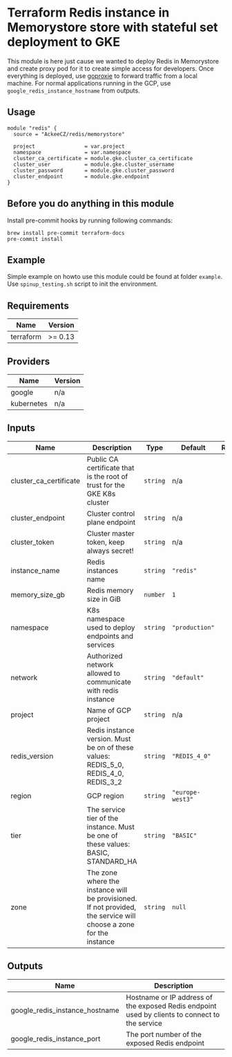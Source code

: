 # Terraform Redis instance in Memorystore store with stateful set deployment to GKE

This module is here just cause we wanted to deploy Redis in Memorystore and create proxy pod for it to create simple
access for developers. Once everything is deployed, use [goproxie](https://github.com/AckeeCZ/goproxie) to forward traffic from a local machine. For
normal applications running in the GCP, use `google_redis_instance_hostname` from outputs.

## Usage

```hcl
module "redis" {
  source = "AckeeCZ/redis/memorystore"

  project                = var.project
  namespace              = var.namespace
  cluster_ca_certificate = module.gke.cluster_ca_certificate
  cluster_user           = module.gke.cluster_username
  cluster_password       = module.gke.cluster_password
  cluster_endpoint       = module.gke.endpoint
}
```

## Before you do anything in this module

Install pre-commit hooks by running following commands:

```shell script
brew install pre-commit terraform-docs
pre-commit install
```

## Example

Simple example on howto use this module could be found at folder `example`. Use `spinup_testing.sh` script to init
the environment.

<!-- BEGINNING OF PRE-COMMIT-TERRAFORM DOCS HOOK -->
## Requirements

| Name | Version |
|------|---------|
| terraform | >= 0.13 |

## Providers

| Name | Version |
|------|---------|
| google | n/a |
| kubernetes | n/a |

## Inputs

| Name | Description | Type | Default | Required |
|------|-------------|------|---------|:--------:|
| cluster\_ca\_certificate | Public CA certificate that is the root of trust for the GKE K8s cluster | `string` | n/a | yes |
| cluster\_endpoint | Cluster control plane endpoint | `string` | n/a | yes |
| cluster\_token | Cluster master token, keep always secret! | `string` | n/a | yes |
| instance\_name | Redis instances name | `string` | `"redis"` | no |
| memory\_size\_gb | Redis memory size in GiB | `number` | `1` | no |
| namespace | K8s namespace used to deploy endpoints and services | `string` | `"production"` | no |
| network | Authorized network allowed to communicate with redis instance | `string` | `"default"` | no |
| project | Name of GCP project | `string` | n/a | yes |
| redis\_version | Redis instance version. Must be on of these values: REDIS\_5\_0, REDIS\_4\_0, REDIS\_3\_2 | `string` | `"REDIS_4_0"` | no |
| region | GCP region | `string` | `"europe-west3"` | no |
| tier | The service tier of the instance. Must be one of these values: BASIC, STANDARD\_HA | `string` | `"BASIC"` | no |
| zone | The zone where the instance will be provisioned. If not provided, the service will choose a zone for the instance | `string` | `null` | no |

## Outputs

| Name | Description |
|------|-------------|
| google\_redis\_instance\_hostname | Hostname or IP address of the exposed Redis endpoint used by clients to connect to the service |
| google\_redis\_instance\_port | The port number of the exposed Redis endpoint |

<!-- END OF PRE-COMMIT-TERRAFORM DOCS HOOK -->
